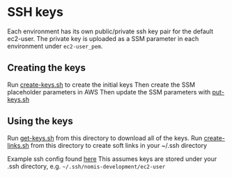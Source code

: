 # SSH keys

Each environment has its own public/private ssh key pair for the default ec2-user.
The private key is uploaded as a SSM parameter in each environment under `ec2-user_pem`.

## Creating the keys
Run [create-keys.sh](create-keys.sh) to create the initial keys
Then create the SSM placeholder parameters in AWS
Then update the SSM parameters with [put-keys.sh](put-keys.sh)

## Using the keys
Run [get-keys.sh](get-keys.sh) from this directory to download all of the keys.
Run [create-links.sh](create-links.sh) from this directory to create soft links in your ~/.ssh directory

Example ssh config found [here](https://github.com/ministryofjustice/dso-useful-stuff/blob/main/.ssh/config)
This assumes keys are stored under your .ssh directory, e.g. `~/.ssh/nomis-development/ec2-user`
